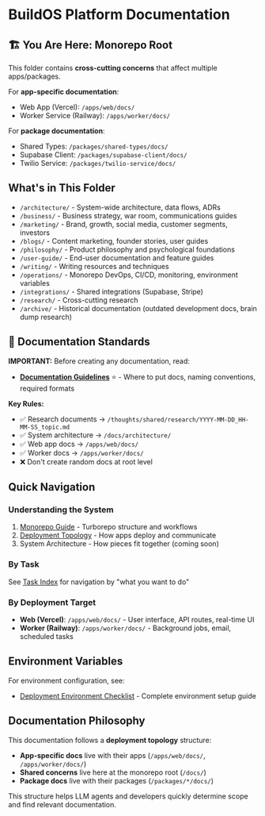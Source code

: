 # BuildOS Platform Documentation

## 🏗️ You Are Here: Monorepo Root

This folder contains **cross-cutting concerns** that affect multiple apps/packages.

For **app-specific documentation**:

- Web App (Vercel): `/apps/web/docs/`
- Worker Service (Railway): `/apps/worker/docs/`

For **package documentation**:

- Shared Types: `/packages/shared-types/docs/`
- Supabase Client: `/packages/supabase-client/docs/`
- Twilio Service: `/packages/twilio-service/docs/`

## What's in This Folder

- `/architecture/` - System-wide architecture, data flows, ADRs
- `/business/` - Business strategy, war room, communications guides
- `/marketing/` - Brand, growth, social media, customer segments, investors
- `/blogs/` - Content marketing, founder stories, user guides
- `/philosophy/` - Product philosophy and psychological foundations
- `/user-guide/` - End-user documentation and feature guides
- `/writing/` - Writing resources and techniques
- `/operations/` - Monorepo DevOps, CI/CD, monitoring, environment variables
- `/integrations/` - Shared integrations (Supabase, Stripe)
- `/research/` - Cross-cutting research
- `/archive/` - Historical documentation (outdated development docs, brain dump research)

## 📝 Documentation Standards

**IMPORTANT:** Before creating any documentation, read:

- **[Documentation Guidelines](DOCUMENTATION_GUIDELINES.md)** ⭐ - Where to put docs, naming conventions, required formats

**Key Rules:**

- ✅ Research documents → `/thoughts/shared/research/YYYY-MM-DD_HH-MM-SS_topic.md`
- ✅ System architecture → `/docs/architecture/`
- ✅ Web app docs → `/apps/web/docs/`
- ✅ Worker docs → `/apps/worker/docs/`
- ❌ Don't create random docs at root level

## Quick Navigation

### Understanding the System

1. [Monorepo Guide](MONOREPO_GUIDE.md) - Turborepo structure and workflows
2. [Deployment Topology](DEPLOYMENT_TOPOLOGY.md) - How apps deploy and communicate
3. System Architecture - How pieces fit together (coming soon)

### By Task

See [Task Index](TASK_INDEX.md) for navigation by "what you want to do"

### By Deployment Target

- **Web (Vercel)**: `/apps/web/docs/` - User interface, API routes, real-time UI
- **Worker (Railway)**: `/apps/worker/docs/` - Background jobs, email, scheduled tasks

## Environment Variables

For environment configuration, see:

- [Deployment Environment Checklist](operations/environment/DEPLOYMENT_ENV_CHECKLIST.md) - Complete environment setup guide

## Documentation Philosophy

This documentation follows a **deployment topology** structure:

- **App-specific docs** live with their apps (`/apps/web/docs/`, `/apps/worker/docs/`)
- **Shared concerns** live here at the monorepo root (`/docs/`)
- **Package docs** live with their packages (`/packages/*/docs/`)

This structure helps LLM agents and developers quickly determine scope and find relevant documentation.
